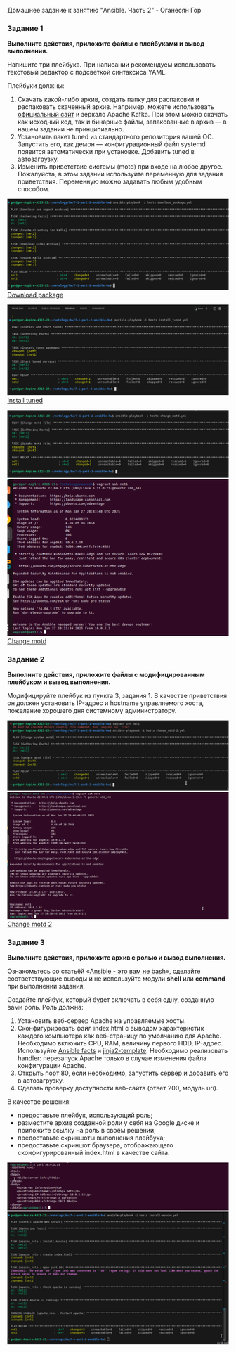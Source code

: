 Домашнее задание к занятию "Ansible. Часть 2" - Оганесян Гор

### Задание 1

**Выполните действия, приложите файлы с плейбуками и вывод выполнения.**

Напишите три плейбука. При написании рекомендуем использовать текстовый редактор с подсветкой синтаксиса YAML.

Плейбуки должны: 

1. Скачать какой-либо архив, создать папку для распаковки и распаковать скаченный архив. Например, можете использовать [официальный сайт](https://kafka.apache.org/downloads) и зеркало Apache Kafka. При этом можно скачать как исходный код, так и бинарные файлы, запакованные в архив — в нашем задании не принципиально.
2. Установить пакет tuned из стандартного репозитория вашей ОС. Запустить его, как демон — конфигурационный файл systemd появится автоматически при установке. Добавить tuned в автозагрузку.
3. Изменить приветствие системы (motd) при входе на любое другое. Пожалуйста, в этом задании используйте переменную для задания приветствия. Переменную можно задавать любым удобным способом.



![screen_change_motd](https://github.com/hovhannisyan-code/7-1-part-2-ansible-hw/blob/master/img/screenshot_0.png)
[Download package](https://github.com/hovhannisyan-code/7-1-part-2-ansible-hw/blob/master/download_package.yml)

![res-install-motd](https://github.com/hovhannisyan-code/7-1-part-2-ansible-hw/blob/master/img/screenshot_1.png)
[Install tuned](https://github.com/hovhannisyan-code/7-1-part-2-ansible-hw/blob/master/install_tuned.yml)

![change_motd](https://github.com/hovhannisyan-code/7-1-part-2-ansible-hw/blob/master/img/screenshot_2.png)
![change_motd_screen](https://github.com/hovhannisyan-code/7-1-part-2-ansible-hw/blob/master/img/screenshot_3.png)
[Change motd](https://github.com/hovhannisyan-code/7-1-part-2-ansible-hw/blob/master/change_motd.yml)


### Задание 2

**Выполните действия, приложите файлы с модифицированным плейбуком и вывод выполнения.** 

Модифицируйте плейбук из пункта 3, задания 1. В качестве приветствия он должен установить IP-адрес и hostname управляемого хоста, пожелание хорошего дня системному администратору. 

![change_motd_2](https://github.com/hovhannisyan-code/7-1-part-2-ansible-hw/blob/master/img/screenshot_4.png)
![change_motd_2_screen](https://github.com/hovhannisyan-code/7-1-part-2-ansible-hw/blob/master/img/screenshot_5.png)
[Change motd 2](https://github.com/hovhannisyan-code/7-1-part-2-ansible-hw/blob/master/change_motd-2.yml)



### Задание 3

**Выполните действия, приложите архив с ролью и вывод выполнения.**

Ознакомьтесь со статьёй [«Ansible - это вам не bash»](https://habr.com/ru/post/494738/), сделайте соответствующие выводы и не используйте модули **shell** или **command** при выполнении задания.

Создайте плейбук, который будет включать в себя одну, созданную вами роль. Роль должна:

1. Установить веб-сервер Apache на управляемые хосты.
2. Сконфигурировать файл index.html c выводом характеристик каждого компьютера как веб-страницу по умолчанию для Apache. Необходимо включить CPU, RAM, величину первого HDD, IP-адрес.
Используйте [Ansible facts](https://docs.ansible.com/ansible/latest/playbook_guide/playbooks_vars_facts.html) и [jinja2-template](https://linuxways.net/centos/how-to-use-the-jinja2-template-in-ansible/). Необходимо реализовать handler: перезапуск Apache только в случае изменения файла конфигурации Apache.
4. Открыть порт 80, если необходимо, запустить сервер и добавить его в автозагрузку.
5. Сделать проверку доступности веб-сайта (ответ 200, модуль uri).

В качестве решения:
- предоставьте плейбук, использующий роль;
- разместите архив созданной роли у себя на Google диске и приложите ссылку на роль в своём решении;
- предоставьте скриншоты выполнения плейбука;
- предоставьте скриншот браузера, отображающего сконфигурированный index.html в качестве сайта.

![Show terminal](https://github.com/hovhannisyan-code/7-1-part-2-ansible-hw/blob/master/img/screenshot_6.png)
![Show page](https://github.com/hovhannisyan-code/7-1-part-2-ansible-hw/blob/master/img/screenshot_7.png)